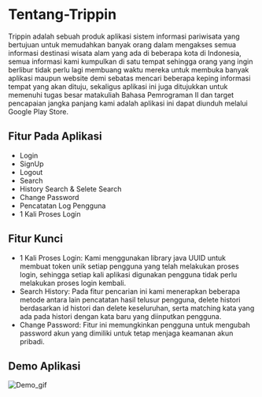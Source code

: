 # Tentang-Trippin
Trippin adalah sebuah produk aplikasi sistem informasi pariwisata yang bertujuan untuk memudahkan banyak orang dalam mengakses semua informasi destinasi wisata alam yang ada di beberapa kota di Indonesia, semua informasi kami kumpulkan di satu tempat sehingga orang yang ingin berlibur tidak perlu lagi membuang waktu mereka untuk membuka banyak aplikasi maupun website demi sebatas mencari beberapa keping informasi tempat yang akan dituju, sekaligus aplikasi ini juga ditujukkan untuk memenuhi tugas besar matakuliah Bahasa Pemrograman II dan target pencapaian jangka panjang kami adalah aplikasi ini dapat diunduh melalui Google Play Store.

## Fitur Pada Aplikasi
- Login
- SignUp
- Logout
- Search
- History Search & Selete Search
- Change Password
- Pencatatan Log Pengguna
- 1 Kali Proses Login

## Fitur Kunci
- 1 Kali Proses Login: Kami menggunakan library java UUID untuk membuat token unik setiap pengguna yang telah melakukan proses login, sehingga setiap kali aplikasi digunakan pengguna tidak perlu melakukan proses login kembali.
- Search History: Pada fitur pencarian ini kami menerapkan beberapa metode antara lain pencatatan hasil telusur pengguna, delete histori berdasarkan id histori dan delete keseluruhan, serta matching kata yang ada pada histori dengan kata baru yang diinputkan pengguna.
- Change Password: Fitur ini memungkinkan pengguna untuk mengubah password akun yang dimiliki untuk tetap menjaga keamanan akun pribadi.

## Demo Aplikasi
![Demo_gif](https://github.com/SanayaAlmatin/Trippin-Project/assets/131599314/6ca384b1-79ac-4e19-9faf-771aba2bd96a)
